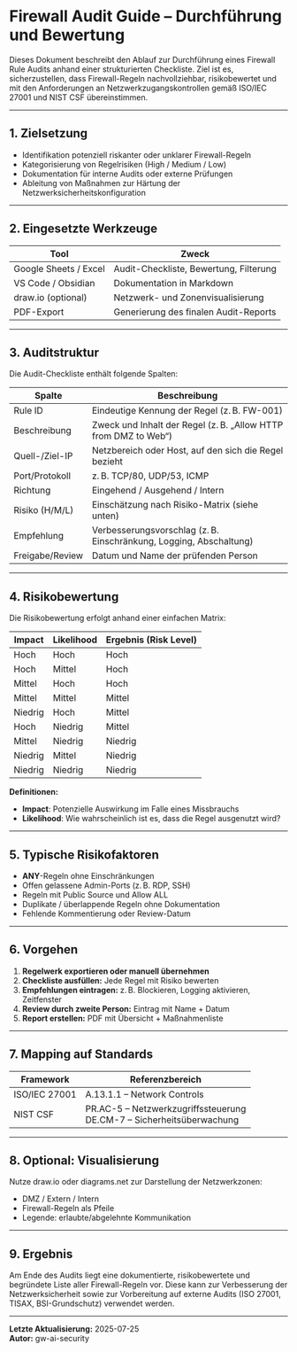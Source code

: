 # Firewall Audit Guide – Durchführung und Bewertung

Dieses Dokument beschreibt den Ablauf zur Durchführung eines Firewall Rule Audits anhand einer strukturierten Checkliste. Ziel ist es, sicherzustellen, dass Firewall-Regeln nachvollziehbar, risikobewertet und mit den Anforderungen an Netzwerkzugangskontrollen gemäß ISO/IEC 27001 und NIST CSF übereinstimmen.

---

## 1. Zielsetzung

- Identifikation potenziell riskanter oder unklarer Firewall-Regeln
- Kategorisierung von Regelrisiken (High / Medium / Low)
- Dokumentation für interne Audits oder externe Prüfungen
- Ableitung von Maßnahmen zur Härtung der Netzwerksicherheitskonfiguration

---

## 2. Eingesetzte Werkzeuge

| Tool                | Zweck                                 |
|---------------------|----------------------------------------|
| Google Sheets / Excel | Audit-Checkliste, Bewertung, Filterung |
| VS Code / Obsidian  | Dokumentation in Markdown               |
| draw.io (optional)  | Netzwerk- und Zonenvisualisierung       |
| PDF-Export          | Generierung des finalen Audit-Reports   |

---

## 3. Auditstruktur

Die Audit-Checkliste enthält folgende Spalten:

| Spalte                | Beschreibung                                                       |
|------------------------|---------------------------------------------------------------------|
| Rule ID               | Eindeutige Kennung der Regel (z. B. FW-001)                        |
| Beschreibung          | Zweck und Inhalt der Regel (z. B. „Allow HTTP from DMZ to Web“)    |
| Quell-/Ziel-IP        | Netzbereich oder Host, auf den sich die Regel bezieht             |
| Port/Protokoll        | z. B. TCP/80, UDP/53, ICMP                                         |
| Richtung              | Eingehend / Ausgehend / Intern                                     |
| Risiko (H/M/L)        | Einschätzung nach Risiko-Matrix (siehe unten)                     |
| Empfehlung            | Verbesserungsvorschlag (z. B. Einschränkung, Logging, Abschaltung) |
| Freigabe/Review       | Datum und Name der prüfenden Person                                |

---

## 4. Risikobewertung

Die Risikobewertung erfolgt anhand einer einfachen Matrix:

| Impact  | Likelihood | Ergebnis (Risk Level) |
|---------|------------|------------------------|
| Hoch    | Hoch       | Hoch                   |
| Hoch    | Mittel     | Hoch                   |
| Mittel  | Hoch       | Hoch                   |
| Mittel  | Mittel     | Mittel                 |
| Niedrig | Hoch       | Mittel                 |
| Hoch    | Niedrig    | Mittel                 |
| Mittel  | Niedrig    | Niedrig                |
| Niedrig | Mittel     | Niedrig                |
| Niedrig | Niedrig    | Niedrig                |

**Definitionen:**

- **Impact**: Potenzielle Auswirkung im Falle eines Missbrauchs  
- **Likelihood**: Wie wahrscheinlich ist es, dass die Regel ausgenutzt wird?

---

## 5. Typische Risikofaktoren

- **ANY**-Regeln ohne Einschränkungen
- Offen gelassene Admin-Ports (z. B. RDP, SSH)
- Regeln mit Public Source und Allow ALL
- Duplikate / überlappende Regeln ohne Dokumentation
- Fehlende Kommentierung oder Review-Datum

---

## 6. Vorgehen

1. **Regelwerk exportieren oder manuell übernehmen**
2. **Checkliste ausfüllen:** Jede Regel mit Risiko bewerten
3. **Empfehlungen eintragen:** z. B. Blockieren, Logging aktivieren, Zeitfenster
4. **Review durch zweite Person:** Eintrag mit Name + Datum
5. **Report erstellen:** PDF mit Übersicht + Maßnahmenliste

---

## 7. Mapping auf Standards

| Framework     | Referenzbereich                  |
|---------------|----------------------------------|
| ISO/IEC 27001 | A.13.1.1 – Network Controls      |
| NIST CSF      | PR.AC-5 – Netzwerkzugriffssteuerung<br>DE.CM-7 – Sicherheitsüberwachung |

---

## 8. Optional: Visualisierung

Nutze draw.io oder diagrams.net zur Darstellung der Netzwerkzonen:

- DMZ / Extern / Intern
- Firewall-Regeln als Pfeile
- Legende: erlaubte/abgelehnte Kommunikation

---

## 9. Ergebnis

Am Ende des Audits liegt eine dokumentierte, risikobewertete und begründete Liste aller Firewall-Regeln vor. Diese kann zur Verbesserung der Netzwerksicherheit sowie zur Vorbereitung auf externe Audits (ISO 27001, TISAX, BSI-Grundschutz) verwendet werden.

---

**Letzte Aktualisierung:** 2025-07-25  
**Autor:** gw-ai-security
